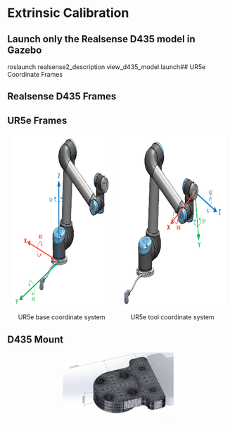 # Extrinsic Calibration
## Launch only the Realsense D435 model in Gazebo
roslaunch realsense2_description view_d435_model.launch## UR5e Coordinate Frames

## Realsense D435 Frames


## UR5e Frames
<p align="center">
  <div style="display: flex; justify-content: center; align-items: center;">
    <figure style="margin: 0 10px; text-align: center;">
      <img style="height: 400px; width: auto;" alt="Object near camera" src="images/ur5_base_coordinate_system.jpg">
      <figcaption style="margin-top: 5px;">UR5e base coordinate system</figcaption>
    </figure>
    <figure style="margin: 0 10px; text-align: center;">
      <img style="height: 400px; width: auto;" alt="Object further from camera" src="images/ur5_tool_coordinate_system.jpg">
      <figcaption style="margin-top: 5px;">UR5e tool coordinate system</figcaption>
    </figure>
  </div>
</p>

## D435 Mount
<p align="center">
    <img style="width: 50%;" alt="Object near camera" src="images/d435_mount.png">
</p>
